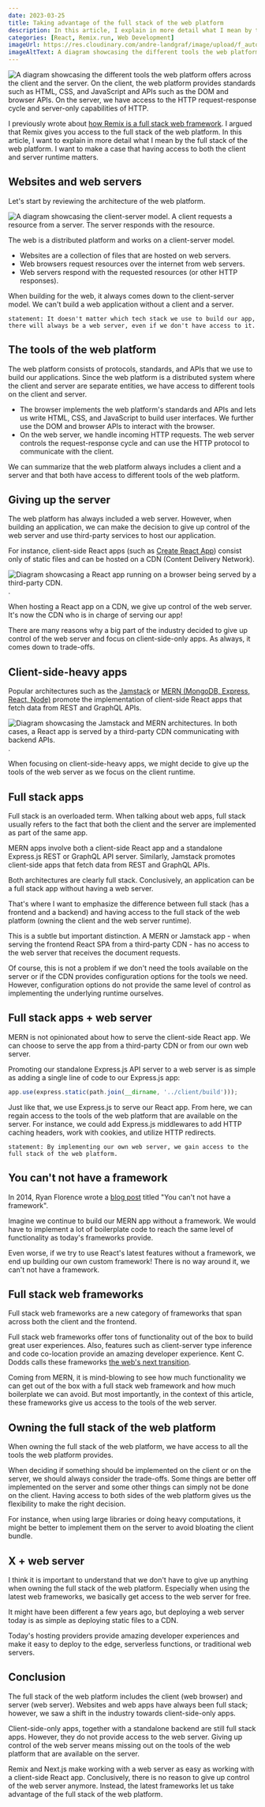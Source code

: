 ```yaml
---
date: 2023-03-25
title: Taking advantage of the full stack of the web platform
description: In this article, I explain in more detail what I mean by the full stack of the web platform. I make a case that having access to both the client and server runtime matters.
categories: [React, Remix.run, Web Development]
imageUrl: https://res.cloudinary.com/andre-landgraf/image/upload/f_auto,q_auto/v1679795914/andrelandgraf.dev/full-stack-of-web-platform_ykh5pg.png
imageAltText: A diagram showcasing the different tools the web platform offers across the client and the server. On the client, the web platform provides standards such as HTML, CSS, and JavaScript and APIs such as the DOM and browser APIs. On the server, we have access to the HTTP request-response cycle and server-only capabilities of HTTP.
---
```


![A diagram showcasing the different tools the web platform offers across the client and the server. On the client, the web platform provides standards such as HTML, CSS, and JavaScript and APIs such as the DOM and browser APIs. On the server, we have access to the HTTP request-response cycle and server-only capabilities of HTTP.](https://res.cloudinary.com/andre-landgraf/image/upload/v1679795914/andrelandgraf.dev/full-stack-of-web-platform_ykh5pg.png)

I previously wrote about [how Remix is a full stack web framework](blog/2022-07-16_why_remix_is_not_a_react_framework_but_a_full_stack_web_framework). I argued that Remix gives you access to the full stack of the web platform. In this article, I want to explain in more detail what I mean by the full stack of the web platform. I want to make a case that having access to both the client and server runtime matters.

## Websites and web servers

Let's start by reviewing the architecture of the web platform.

![A diagram showcasing the client-server model. A client requests a resource from a server. The server responds with the resource.](https://res.cloudinary.com/andre-landgraf/image/upload/f_auto,q_auto/v1679795190/andrelandgraf.dev/client-server-model_rotjin.png)

The web is a distributed platform and works on a client-server model.

- Websites are a collection of files that are hosted on web servers.
- Web browsers request resources over the internet from web servers.
- Web servers respond with the requested resources (or other HTTP responses).

When building for the web, it always comes down to the client-server model. We can't build a web application without a client and a server.

`statement: It doesn't matter which tech stack we use to build our app, there will always be a web server, even if we don't have access to it.`

## The tools of the web platform

The web platform consists of protocols, standards, and APIs that we use to build our applications. Since the web platform is a distributed system where the client and server are separate entities, we have access to different tools on the client and server.

- The browser implements the web platform's standards and APIs and lets us write HTML, CSS, and JavaScript to build user interfaces. We further use the DOM and browser APIs to interact with the browser.
- On the web server, we handle incoming HTTP requests. The web server controls the request-response cycle and can use the HTTP protocol to communicate with the client.

We can summarize that the web platform always includes a client and a server and that both have access to different tools of the web platform.

## Giving up the server

The web platform has always included a web server. However, when building an application, we can make the decision to give up control of the web server and use third-party services to host our application.

For instance, client-side React apps (such as [Create React App](https://create-react-app.dev/)) consist only of static files and can be hosted on a CDN (Content Delivery Network).

![Diagram showcasing a React app running on a browser being served by a third-party CDN.](https://res.cloudinary.com/andre-landgraf/image/upload/f_auto,q_auto/v1679799531/andrelandgraf.dev/client-side-react-via-cdn_eidpxt.png).

When hosting a React app on a CDN, we give up control of the web server. It's now the CDN who is in charge of serving our app!

There are many reasons why a big part of the industry decided to give up control of the web server and focus on client-side-only apps. As always, it comes down to trade-offs.

## Client-side-heavy apps

Popular architectures such as the [Jamstack](https://jamstack.org/) or [MERN (MongoDB, Express, React, Node)](https://www.mongodb.com/mern-stack) promote the implementation of client-side React apps that fetch data from REST and GraphQL APIs.

![Diagram showcasing the Jamstack and MERN architectures. In both cases, a React app is served by a third-party CDN communicating with backend APIs.](https://res.cloudinary.com/andre-landgraf/image/upload/f_auto,q_auto/v1679797361/andrelandgraf.dev/jamstack-and-mern_mmtkqy.png).

When focusing on client-side-heavy apps, we might decide to give up the tools of the web server as we focus on the client runtime.

## Full stack apps

Full stack is an overloaded term. When talking about web apps, full stack usually refers to the fact that both the client and the server are implemented as part of the same app.

MERN apps involve both a client-side React app and a standalone Express.js REST or GraphQL API server. Similarly, Jamstack promotes client-side apps that fetch data from REST and GraphQL APIs.

Both architectures are clearly full stack. Conclusively, an application can be a full stack app without having a web server.

That's where I want to emphasize the difference between full stack (has a frontend and a backend) and having access to the full stack of the web platform (owning the client and the web server runtime).

This is a subtle but important distinction. A MERN or Jamstack app - when serving the frontend React SPA from a third-party CDN - has no access to the web server that receives the document requests.

Of course, this is not a problem if we don't need the tools available on the server or if the CDN provides configuration options for the tools we need. However, configuration options do not provide the same level of control as implementing the underlying runtime ourselves.

## Full stack apps + web server

MERN is not opinionated about how to serve the client-side React app. We can choose to serve the app from a third-party CDN or from our own web server.

Promoting our standalone Express.js API server to a web server is as simple as adding a single line of code to our Express.js app:

```javascript
app.use(express.static(path.join(__dirname, '../client/build')));
```

Just like that, we use Express.js to serve our React app. From here, we can regain access to the tools of the web platform that are available on the server. For instance, we could add Express.js middlewares to add HTTP caching headers, work with cookies, and utilize HTTP redirects.

`statement: By implementing our own web server, we gain access to the full stack of the web platform.`

## You can't not have a framework

In 2014, Ryan Florence wrote a [blog post](https://blog.ryanflorence.com/you-cant-not-have-a-framework.html) titled "You can't not have a framework".

Imagine we continue to build our MERN app without a framework. We would have to implement a lot of boilerplate code to reach the same level of functionality as today's frameworks provide.

Even worse, if we try to use React's latest features without a framework, we end up building our own custom framework! There is no way around it, we can't not have a framework.

## Full stack web frameworks

Full stack web frameworks are a new category of frameworks that span across both the client and the frontend.

Full stack web frameworks offer tons of functionality out of the box to build great user experiences. Also, features such as client-server type inference and code co-location provide an amazing developer experience. Kent C. Dodds calls these frameworks [the web's next transition](https://www.epicweb.dev/the-webs-next-transition).

Coming from MERN, it is mind-blowing to see how much functionality we can get out of the box with a full stack web framework and how much boilerplate we can avoid. But most importantly, in the context of this article, these frameworks give us access to the tools of the web server.

## Owning the full stack of the web platform

When owning the full stack of the web platform, we have access to all the tools the web platform provides.

When deciding if something should be implemented on the client or on the server, we should always consider the trade-offs. Some things are better off implemented on the server and some other things can simply not be done on the client. Having access to both sides of the web platform gives us the flexibility to make the right decision.

For instance, when using large libraries or doing heavy computations, it might be better to implement them on the server to avoid bloating the client bundle.

## X + web server

I think it is important to understand that we don't have to give up anything when owning the full stack of the web platform. Especially when using the latest web frameworks, we basically get access to the web server for free.

It might have been different a few years ago, but deploying a web server today is as simple as deploying static files to a CDN.

Today's hosting providers provide amazing developer experiences and make it easy to deploy to the edge, serverless functions, or traditional web servers.

## Conclusion

The full stack of the web platform includes the client (web browser) and server (web server). Websites and web apps have always been full stack; however, we saw a shift in the industry towards client-side-only apps.

Client-side-only apps, together with a standalone backend are still full stack apps. However, they do not provide access to the web server. Giving up control of the web server means missing out on the tools of the web platform that are available on the server.

Remix and Next.js make working with a web server as easy as working with a client-side React app. Conclusively, there is no reason to give up control of the web server anymore. Instead, the latest frameworks let us take advantage of the full stack of the web platform.

